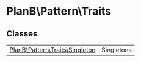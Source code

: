 
                                                                                                                                            
    
# PlanB\Pattern\Traits



## Classes
| | |
| --- | --- |
| [PlanB\Pattern\Traits\Singleton](../../PlanB/Pattern/Traits/Singleton.md) | Singletons |






                                                                                                                                                                                                                                                                                                                                                                                                            
    
                                                                                                                                                                                                                                                                             
                